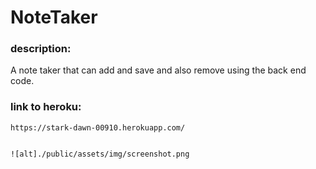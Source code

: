# NoteTaker

### description: 

A note taker that can add and save and also remove using the back end code.


### link to heroku: 
    https://stark-dawn-00910.herokuapp.com/
    
    
    ![alt]./public/assets/img/screenshot.png
    
 
